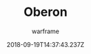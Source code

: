 ---
title: Oberon
seoTitle: Warframe Oberon. Oberon Abilities. Warfame Oberon Builds
description: Oberon has a mix of skills that allow him to deal damage and confuse his enemies, and also to protect himself and his allies.
date: 2018-09-19T14:37:43.237Z
author: warframe
layout: warframes
permalink: /warframes/oberon/
image: /images/frames/oberon.jpg
video_url: IM5jiw2rndc
---